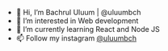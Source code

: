 - 👋 Hi, I’m Bachrul Uluum | @uluumbch
- 👀 I’m interested in Web development
- 🌱 I’m currently learning React and Node JS
- 📫 Follow my instagram [@uluumbch](https://instagram.com/uluumbch)

<!---
uluumbch/uluumbch is a ✨ special ✨ repository because its `README.md` (this file) appears on your GitHub profile.
You can click the Preview link to take a look at your changes.
--->
